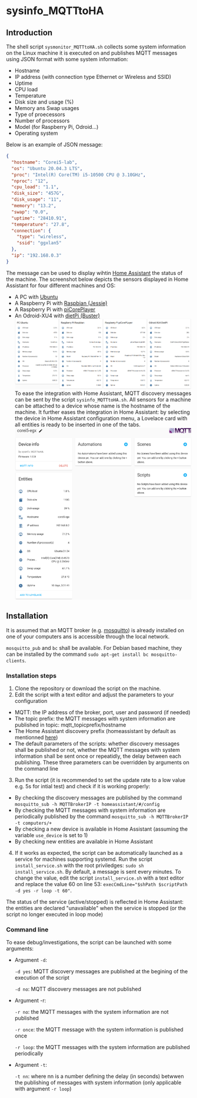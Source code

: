 # sysinfo_MQTTtoHA
## Introduction
The shell script `sysmonitor_MQTTtoHA.sh` collects some system information on the Linux machine it is executed on and publishes MQTT messages using JSON format with some system information:
* Hostname
* IP address (with connection type Ethernet or Wireless and SSID)
* Uptime
* CPU load
* Temperature
* Disk size and usage (%)
* Memory ans Swap usages
* Type of proecessors
* Number of processors
* Model (for Raspberry Pi, Odroid...)
* Operating system

Below is an example of JSON message:
```JSON
{
  "hostname": "Corei5-lab",
  "os": "Ubuntu 20.04.3 LTS",
  "proc": "Intel(R) Core(TM) i5-10500 CPU @ 3.10GHz",
  "nproc": "12",
  "cpu_load": "1.1",
  "disk_size": "457G",
  "disk_usage": "11",
  "memory": "13.2",
  "swap": "0.0",
  "uptime": "28410.91",
  "temperature": "27.8",
  "connection": {
    "type": "wireless",
    "ssid": "ggxlan5"
  },
  "ip": "192.168.0.3"
}
```
The message can be used to display wihtin [Home Assistant](https://www.home-assistant.io/) the status of the machine. The screenshot below depicts the sensors displayed in Home Assistant for four different machines and OS:
* A PC with [Ubuntu](https://ubuntu.com/)
* A Raspberry Pi with [Raspbian (Jessie)](https://www.raspberrypi.org/software/operating-systems/)
* A Raspberry Pi with [piCorePlayer](https://docs.picoreplayer.org/downloads/)
* An Odroid-XU4 with [dietPi (Buster)](https://dietpi.com/)
![scrrenshot of Home Assistant with entities from script sysinfo_MQTTtoHA](/images/screenshotsysinfo_MQTTtoHA.png)
To ease the integration with Home Assistant, MQTT discovery messages can be sent by the script `sysinfo_MQTTtoHA.sh`. All sensors for a machine can be attached to a device whose name is the hostname of the machine. It further eases the integration in Home Assistant: by selecting the device in Home Assistant configuration menu, a Lovelace card with all entities is ready to be inserted in one of the tabs.
![Screenshot to add all entities from sysinfo_MQTTtoHA for a computer](/images/screenshot_device_sysinfo_MQTTtoHA.png)

## Installation
It is assumed that an MQTT broker (e.g. [mosquitto](https://mosquitto.org/)) is already installed on one of your computers ans is accessible through the local network.

`mosquitto_pub` and `bc` shall be available. For Debian based machine, they can be installed by the command `sudo apt-get install bc mosquitto-clients`.

### Installation steps
1. Clone the repository or download the script on the machine.
2. Edit the script with a text editor and adjust the parameters to your configuration
  * MQTT: the IP address of the broker, port, user and password (if needed)
  * The topic prefix: the MQTT messages with system information are published in topic: mqtt_topicprefix/hostname
  * The Home Assistant discovery prefix (homeassistant by default as mentionned [here](https://www.home-assistant.io/docs/mqtt/discovery/))
  * The default parameters of the scripts: whether discovery messages shall be published or not, whether the MQTT messages with system information shall be sent once or repeatidly, the delay between each publishing. These three parameters can be overridden by arguments on the command line
3. Run the script (it is recommended to set the update rate to a low value e.g. 5s for intial test) and check if it is working properly:
  * By checking the discovery messages are published by the command `mosquitto_sub -h MQTTBrokerIP -t homeassistant/#/config` 
  * By checking the MQTT messages with system information are periodically published by the command `mosquitto_sub -h MQTTBrokerIP -t computers/+`
  * By checking a new device is available in Home Assistant (assuming the variable `use_device` is set to 1)
  * By checking new entities are available in Home Assistant
4. If it works as expected, the script can be automatically launched as a service for machines supporting systemd. Run the script `install_service.sh` with the root priviledges: `sudo sh install_service.sh`. By default, a message is sent every minutes. To change the value, edit the script `install_service.sh` with a text editor and replace the value 60 on line 53: `execCmdLine="$shPath $scriptPath -d yes -r loop -t 60"`.

The status of the service (active/stopped) is reflected in Home Assistant: the entities are declared "unavailable" when the service is stopped (or the script no longer executed in loop mode)

### Command line
To ease debug/investigations, the script can be launched with some arguments:

* Argument `-d`:

  `-d yes`: MQTT discovery messages are published at the begining of the execution of the script
  
  `-d no`: MQTT discovery messages are not published
  
* Argument -r:
 
  `-r no`: the MQTT messages with the system information are not published
  
  `-r once`: the MQTT message with the system information is published once
  
  `-r loop`: the MQTT messages with the system information are published periodically 

* Argument `-t`:

  `-t nn`: where nn is a number defining the delay (in seconds) betwwen the publishing of messages with system information (only applicable with argument `-r loop`)
